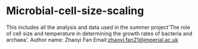 # Microbial-cell-size-scaling
This includes all the analysis and data used in the summer project'The role of cell size and temperature in determining the growth rates of bacteria and archaea'.
Author name: Zhaoyi Fan
Email:zhaoyi.fan21@imperial.ac.uk
